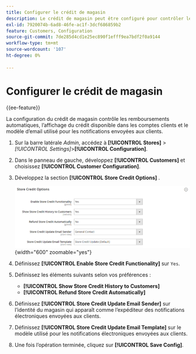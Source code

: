 ```yaml
---
title: Configurer le crédit de magasin
description: Le crédit de magasin peut être configuré pour contrôler les remboursements automatiques et le crédit disponible pour les clients.
exl-id: 7920074b-6ad8-46fe-ac1f-3dcf686859b2
feature: Customers, Configuration
source-git-commit: 7de285d4cd1e25ec890f1efff9ea7bdf2f0a9144
workflow-type: tm+mt
source-wordcount: '107'
ht-degree: 0%

---
```


# Configurer le crédit de magasin

{{ee-feature}}

La configuration du crédit de magasin contrôle les remboursements automatiques, l’affichage du crédit disponible dans les comptes clients et le modèle d’email utilisé pour les notifications envoyées aux clients.

1. Sur la barre latérale _Admin_, accédez à **[!UICONTROL Stores]** > _[!UICONTROL Settings]_>**[!UICONTROL Configuration]**.

1. Dans le panneau de gauche, développez **[!UICONTROL Customers]** et choisissez **[!UICONTROL Customer Configuration]**.

1. Développez la section **[!UICONTROL Store Credit Options]** .

   ![Options de crédit de magasin](../configuration-reference/customers/assets/customer-configuration-store-credit-options.png){width="600" zoomable="yes"}

1. Définissez **[!UICONTROL Enable Store Credit Functionality]** sur `Yes`.

1. Définissez les éléments suivants selon vos préférences :

   * **[!UICONTROL Show Store Credit History to Customers]**
   * **[!UICONTROL Refund Store Credit Automatically]**

1. Définissez **[!UICONTROL Store Credit Update Email Sender]** sur l’identité du magasin qui apparaît comme l’expéditeur des notifications électroniques envoyées aux clients.

1. Définissez **[!UICONTROL Store Credit Update Email Template]** sur le modèle utilisé pour les notifications électroniques envoyées aux clients.

1. Une fois l’opération terminée, cliquez sur **[!UICONTROL Save Config]**.
